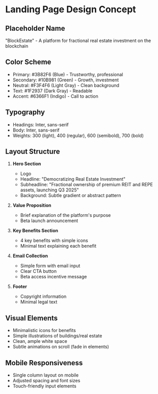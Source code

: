 # Landing Page Design Concept

## Placeholder Name
"BlockEstate" - A platform for fractional real estate investment on the blockchain

## Color Scheme
- Primary: #3B82F6 (Blue) - Trustworthy, professional
- Secondary: #10B981 (Green) - Growth, investment
- Neutral: #F3F4F6 (Light Gray) - Clean background
- Text: #1F2937 (Dark Gray) - Readable
- Accent: #6366F1 (Indigo) - Call to action

## Typography
- Headings: Inter, sans-serif
- Body: Inter, sans-serif
- Weights: 300 (light), 400 (regular), 600 (semibold), 700 (bold)

## Layout Structure
1. **Hero Section**
   - Logo
   - Headline: "Democratizing Real Estate Investment"
   - Subheadline: "Fractional ownership of premium REIT and REPE assets, launching Q3 2025"
   - Background: Subtle gradient or abstract pattern

2. **Value Proposition**
   - Brief explanation of the platform's purpose
   - Beta launch announcement

3. **Key Benefits Section**
   - 4 key benefits with simple icons
   - Minimal text explaining each benefit

4. **Email Collection**
   - Simple form with email input
   - Clear CTA button
   - Beta access incentive message

5. **Footer**
   - Copyright information
   - Minimal legal text

## Visual Elements
- Minimalistic icons for benefits
- Simple illustrations of buildings/real estate
- Clean, ample white space
- Subtle animations on scroll (fade in elements)

## Mobile Responsiveness
- Single column layout on mobile
- Adjusted spacing and font sizes
- Touch-friendly input elements
